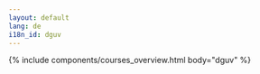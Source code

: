 ```yaml
---
layout: default
lang: de
i18n_id: dguv
---
```

{% include components/courses_overview.html body="dguv" %}